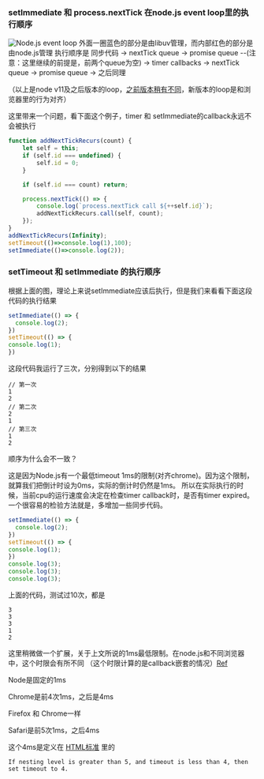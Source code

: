 ### setImmediate 和 process.nextTick 在node.js event loop里的执行顺序
![Node.js event loop](https://miro.medium.com/max/2000/1*2yXbhvpf1kj5YT-m_fXgEQ.png)
外面一圈蓝色的部分是由libuv管理，而内部红色的部分是由node.js管理
执行顺序是
同步代码 -> nextTick queue -> promise queue --(注意：这里继续的前提是，前两个queue为空) -> timer callbacks -> nextTick queue -> promise queue -> 之后同理

（以上是node v11及之后版本的loop，[之前版本稍有不同](https://blog.insiderattack.net/new-changes-to-timers-and-microtasks-from-node-v11-0-0-and-above-68d112743eb3)，新版本的loop是和浏览器里的行为对齐）

这里带来一个问题，看下面这个例子，timer 和 setImmediate的callback永远不会被执行
```js
function addNextTickRecurs(count) {
    let self = this;
    if (self.id === undefined) {
        self.id = 0;
    }

    if (self.id === count) return;

    process.nextTick(() => {
        console.log(`process.nextTick call ${++self.id}`);
        addNextTickRecurs.call(self, count);
    });
}
addNextTickRecurs(Infinity);
setTimeout(()=>console.log(1),100);
setImmediate(()=>console.log(2));
```

### setTimeout 和 setImmediate 的执行顺序
根据上面的图，理论上来说setImmediate应该后执行，但是我们来看看下面这段代码的执行结果
```js
setImmediate(() => {
  console.log(2);
})
setTimeout(() => {
console.log(1);
})
```
这段代码我运行了三次，分别得到以下的结果
```
// 第一次
1
2
// 第二次
2
1
// 第三次
1
2
```
顺序为什么会不一致？

这是因为Node.js有一个最低timeout 1ms的限制(对齐chrome)。因为这个限制，就算我们把倒计时设为0ms，实际的倒计时仍然是1ms。
所以在实际执行的时候，当前cpu的运行速度会决定在检查timer callback时，是否有timer expired。
一个很容易的检验方法就是，多增加一些同步代码。
```js
setImmediate(() => {
  console.log(2);
})
setTimeout(() => {
console.log(1);
})
console.log(3);
console.log(3);
console.log(3);
```
上面的代码，测试过10次，都是
```
3
3
3
1
2
```

这里稍微做一个扩展，关于上文所说的1ms最低限制。在node.js和不同浏览器中，这个时限会有所不同 （这个时限计算的是callback嵌套的情况）[Ref](https://blog.insiderattack.net/javascript-event-loop-vs-node-js-event-loop-aea2b1b85f5c)

Node是固定的1ms

Chrome是前4次1ms，之后是4ms

Firefox 和 Chrome一样

Safari是前5次1ms，之后4ms

这个4ms是定义在 [HTML标准](https://html.spec.whatwg.org/multipage/timers-and-user-prompts.html#timers) 里的

`If nesting level is greater than 5, and timeout is less than 4, then set timeout to 4.`